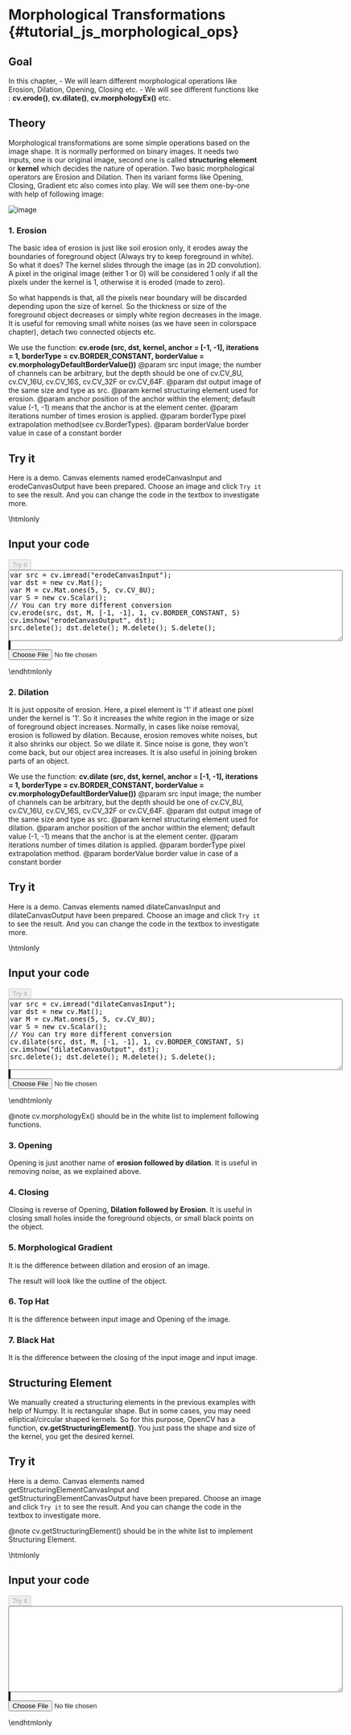 Morphological Transformations {#tutorial_js_morphological_ops}
=============================

Goal
----

In this chapter,
    -   We will learn different morphological operations like Erosion, Dilation, Opening, Closing
        etc.
    -   We will see different functions like : **cv.erode()**, **cv.dilate()**,
        **cv.morphologyEx()** etc.

Theory
------

Morphological transformations are some simple operations based on the image shape. It is normally
performed on binary images. It needs two inputs, one is our original image, second one is called
**structuring element** or **kernel** which decides the nature of operation. Two basic morphological
operators are Erosion and Dilation. Then its variant forms like Opening, Closing, Gradient etc also
comes into play. We will see them one-by-one with help of following image:

![image](LinuxLogo.jpg)

### 1. Erosion

The basic idea of erosion is just like soil erosion only, it erodes away the boundaries of
foreground object (Always try to keep foreground in white). So what it does? The kernel slides
through the image (as in 2D convolution). A pixel in the original image (either 1 or 0) will be
considered 1 only if all the pixels under the kernel is 1, otherwise it is eroded (made to zero).

So what happends is that, all the pixels near boundary will be discarded depending upon the size of
kernel. So the thickness or size of the foreground object decreases or simply white region decreases
in the image. It is useful for removing small white noises (as we have seen in colorspace chapter),
detach two connected objects etc.

We use the function: **cv.erode (src, dst, kernel, anchor = [-1, -1], iterations = 1, borderType = cv.BORDER_CONSTANT, borderValue = cv.morphologyDefaultBorderValue())** 
@param src          input image; the number of channels can be arbitrary, but the depth should be one of cv.CV_8U, cv.CV_16U, cv.CV_16S, cv.CV_32F or cv.CV_64F.
@param dst          output image of the same size and type as src.
@param kernel       structuring element used for erosion.
@param anchor       position of the anchor within the element; default value (-1, -1) means that the anchor is at the element center.
@param iterations   number of times erosion is applied.
@param borderType   pixel extrapolation method(see cv.BorderTypes).
@param borderValue  border value in case of a constant border

Try it
------

Here is a demo. Canvas elements named erodeCanvasInput and erodeCanvasOutput have been prepared. Choose an image and
click `Try it` to see the result. And you can change the code in the textbox to investigate more.

\htmlonly
<!DOCTYPE html>
<head>
<style>
canvas {
    border: 1px solid black;
}
</style>
</head>
<body>
<div id="erodeCodeArea">
<h2>Input your code</h2>
<button id="erodeTryIt" disabled="true" onclick="erodeExecuteCode()">Try it</button><br>
<textarea rows="9" cols="80" id="erodeTestCode" spellcheck="false">
var src = cv.imread("erodeCanvasInput");
var dst = new cv.Mat();
var M = cv.Mat.ones(5, 5, cv.CV_8U);
var S = new cv.Scalar();
// You can try more different conversion
cv.erode(src, dst, M, [-1, -1], 1, cv.BORDER_CONSTANT, S)
cv.imshow("erodeCanvasOutput", dst);
src.delete(); dst.delete(); M.delete(); S.delete();
</textarea>
</div>
<div id="erodeShowcase">
    <div>
        <canvas id="erodeCanvasInput"></canvas>
        <canvas id="erodeCanvasOutput"></canvas>
    </div>
    <input type="file" id="erodeInput" name="file" />
</div>
<script src="utils.js"></script>
<script async src="opencv.js" id="opencvjs"></script>
<script>
function erodeExecuteCode() {
    var erodeText = document.getElementById("erodeTestCode").value;
    eval(erodeText);
}

loadImageToCanvas("LinuxLogo.jpg", "erodeCanvasInput");
var erodeInputElement = document.getElementById("erodeInput");
erodeInputElement.addEventListener("change", erodeHandleFiles, false);
function erodeHandleFiles(e) {
    var erodeUrl = URL.createObjectURL(e.target.files[0]);
    loadImageToCanvas(erodeUrl, "erodeCanvasInput");
}
</script>
</body>
\endhtmlonly

### 2. Dilation

It is just opposite of erosion. Here, a pixel element is '1' if atleast one pixel under the kernel
is '1'. So it increases the white region in the image or size of foreground object increases.
Normally, in cases like noise removal, erosion is followed by dilation. Because, erosion removes
white noises, but it also shrinks our object. So we dilate it. Since noise is gone, they won't come
back, but our object area increases. It is also useful in joining broken parts of an object.

We use the function: **cv.dilate (src, dst, kernel, anchor = [-1, -1], iterations = 1, borderType = cv.BORDER_CONSTANT, borderValue = cv.morphologyDefaultBorderValue())** 
@param src          input image; the number of channels can be arbitrary, but the depth should be one of cv.CV_8U, cv.CV_16U, cv.CV_16S, cv.CV_32F or cv.CV_64F.
@param dst          output image of the same size and type as src.
@param kernel       structuring element used for dilation.
@param anchor       position of the anchor within the element; default value (-1, -1) means that the anchor is at the element center.
@param iterations   number of times dilation is applied.
@param borderType   pixel extrapolation method.
@param borderValue  border value in case of a constant border

Try it
------

Here is a demo. Canvas elements named dilateCanvasInput and dilateCanvasOutput have been prepared. Choose an image and
click `Try it` to see the result. And you can change the code in the textbox to investigate more.

\htmlonly
<!DOCTYPE html>
<head>
<style>
canvas {
    border: 1px solid black;
}
</style>
</head>
<body>
<div id="dilateCodeArea">
<h2>Input your code</h2>
<button id="dilateTryIt" disabled="true" onclick="dilateExecuteCode()">Try it</button><br>
<textarea rows="9" cols="80" id="dilateTestCode" spellcheck="false">
var src = cv.imread("dilateCanvasInput");
var dst = new cv.Mat();
var M = cv.Mat.ones(5, 5, cv.CV_8U);
var S = new cv.Scalar();
// You can try more different conversion
cv.dilate(src, dst, M, [-1, -1], 1, cv.BORDER_CONSTANT, S)
cv.imshow("dilateCanvasOutput", dst);
src.delete(); dst.delete(); M.delete(); S.delete();
</textarea>
</div>
<div id="dilateShowcase">
    <div>
        <canvas id="dilateCanvasInput"></canvas>
        <canvas id="dilateCanvasOutput"></canvas>
    </div>
    <input type="file" id="dilateInput" name="file" />
</div>
<script>
function dilateExecuteCode() {
    var dilateText = document.getElementById("dilateTestCode").value;
    eval(dilateText);
}

loadImageToCanvas("LinuxLogo.jpg", "dilateCanvasInput");
var dilateInputElement = document.getElementById("dilateInput");
dilateInputElement.addEventListener("change", dilateHandleFiles, false);
function dilateHandleFiles(e) {
    var dilateUrl = URL.createObjectURL(e.target.files[0]);
    loadImageToCanvas(dilateUrl, "dilateCanvasInput");
}
</script>
</body>
\endhtmlonly

@note cv.morphologyEx() should be in the white list to implement following functions.

### 3. Opening

Opening is just another name of **erosion followed by dilation**. It is useful in removing noise, as
we explained above. 


### 4. Closing

Closing is reverse of Opening, **Dilation followed by Erosion**. It is useful in closing small holes
inside the foreground objects, or small black points on the object.


### 5. Morphological Gradient

It is the difference between dilation and erosion of an image.

The result will look like the outline of the object.


### 6. Top Hat

It is the difference between input image and Opening of the image. 


### 7. Black Hat

It is the difference between the closing of the input image and input image.


Structuring Element
-------------------

We manually created a structuring elements in the previous examples with help of Numpy. It is
rectangular shape. But in some cases, you may need elliptical/circular shaped kernels. So for this
purpose, OpenCV has a function, **cv.getStructuringElement()**. You just pass the shape and size of
the kernel, you get the desired kernel.

Try it
------

Here is a demo. Canvas elements named getStructuringElementCanvasInput and getStructuringElementCanvasOutput have been prepared. Choose an image and
click `Try it` to see the result. And you can change the code in the textbox to investigate more.

@note cv.getStructuringElement() should be in the white list to implement Structuring Element.

\htmlonly
<!DOCTYPE html>
<head>
<style>
canvas {
    border: 1px solid black;
}
</style>
</head>
<body>
<div id="getStructuringElementCodeArea">
<h2>Input your code</h2>
<button id="getStructuringElementTryIt" disabled="true" onclick="getStructuringElementExecuteCode()">Try it</button><br>
<textarea rows="11" cols="80" id="getStructuringElementTestCode" spellcheck="false">

</textarea>
</div>
<div id="getStructuringElementShowcase">
    <div>
        <canvas id="getStructuringElementCanvasInput"></canvas>
        <canvas id="getStructuringElementCanvasOutput"></canvas>
    </div>
    <input type="file" id="getStructuringElementInput" name="file" />
</div>
<script>
function getStructuringElementExecuteCode() {
    var getStructuringElementText = document.getElementById("getStructuringElementTestCode").value;
    eval(getStructuringElementText);
}

loadImageToCanvas("lena.jpg", "getStructuringElementCanvasInput");
var getStructuringElementInputElement = document.getElementById("getStructuringElementInput");
getStructuringElementInputElement.addEventListener("change", getStructuringElementHandleFiles, false);
function getStructuringElementHandleFiles(e) {
    var getStructuringElementUrl = URL.createObjectURL(e.target.files[0]);
    loadImageToCanvas(getStructuringElementUrl, "getStructuringElementCanvasInput");
}
function onReady() {
    document.getElementById("erodeTryIt").disabled = false;
    document.getElementById("dilateTryIt").disabled = false;
    document.getElementById("getStructuringElementTryIt").disabled = false;
}
if (typeof cv !== 'undefined') {
    onReady();
} else {
    document.getElementById("opencvjs").onload = onReady;
}
</script>
</body>
\endhtmlonly

